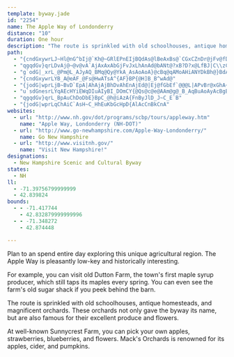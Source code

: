 ```yaml
---
template: byway.jade
id: "2254"
name: The Apple Way of Londonderry
distance: "10"
duration: One hour
description: "The route is sprinkled with old schoolhouses, antique homesteads, and magnificent orchards. These orchards not only gave the byway its name, but are also famous for their excellent produce and flowers."
path: 
  - "{cndGxywrLJ~Hl@nG^bIj@`Kh@~GRlEPnEIjBQdAs@lBeAxBs@`CGxCZnDr@jFv@fDfBtCdANdAz@zB|A|BpCpA~ClAbC"
  - "qgqdGv}qrLDvAj@~@v@vA`AjAxAxAbGjFvJxLhAnAd@bANt@?xB?D?x@LfBJ|C\\zC`@|Bl@~AjAdAn@d@TRX~@^dBh@`Bh@n@Zl@NPnBxBtBdCxBlBhCxBhA`A`@h@Nr@D~@HdDBjED~HHlADd@IxA_@~BItA?zCHrCTxDX`ENrBRzDXlGNpENlC@~@\\dB"
  - "g`odG|_xrL_@Pm@L_AJyAQ_BMq@Qy@YkA_AsAoAoA}@cBq@qAMoAHiANYDkBh@}BdAuCrA{Bn@_AN]Dg@ISOu@QyAi@{BuAoC_BiAo@]UkA_@kAi@yAs@e@UM_AQyBYuD_@uG_@uESiDO}BGk@g@eCq@}Dg@kCUiAOqAA}B?iBDeANeDNsBRqACeAMw@WwBs@yCc@mBOk@e@kBQ}@Yq@m@o@eAcAyCyCwAqAgCiCeDuDiCsCUU_Ao@aA_Aw@u@e@o@A?Gm@We@]s@"
  - "{cndGxywrLYB_A@eAF_@Fs@HwATsA^{AF}BP{@H]B_B^wAd@"
  - "{jodG|wprLjB~BvD`EpA|AhAjAjBhDvAhEnAjEd@|Ej@fGbEf`@@@L|APvBr@xGhA~KdAnKr@rHhAdKl@zFRbCXhAJx@\\~Bn@`Cv@nD|@nDdAnCBBz@tBLTZl@hAnBnAdBvDpFnMlROJe@n@QN]AaAWs@AuAN}@NuAJqCXcCTs@HuBRkBDeBU_Bs@eAYmBO"
  - "u`sdGnesrLYqAEcHYiEWqDIuAIyBI_DOmCY{@Qs@c@e@AAm@g@_B_AqBuAoAyAcBgBuAi@eCMwCWgC]_Bo@}ByCuBqC_AeAu@s@c@e@iByAwC_Dj@k@d@s@^eAd@cBf@oBj@aAZg@xBeB|D_D~HkFdBmB~CuBxBoBtCqE~B}ExBoEnA{Dv@eD\\_CjLpJ|CxCjB~AnBdBtLnKhBtAnC|B~BhBx@f@jBb@dMdDnGbBrE~@nD~@~C`AhEfBhD~CpBtBnCzChCrB"
  - "qgqdGv}qrL_BpAuChDoDbE}BpC_@h@iAzA{FnByJlD_J~C_E`B"
  - "{jodG|wprLqChAiC`AsH~C_HhEuKbGcHpD{AlAcCnBkCnA"
websites: 
  - url: "http://www.nh.gov/dot/programs/scbp/tours/appleway.htm"
    name: "Apple Way, Londonderry (NH-DOT)"
  - url: "http://www.go-newhampshire.com/Apple-Way-Londonderry/"
    name: Go New Hampshire
  - url: "http://www.visitnh.gov/"
    name: "Visit New Hampshire!"
designations: 
  - New Hampshire Scenic and Cultural Byway
states: 
  - NH
ll: 
  - -71.39756799999999
  - 42.839824
bounds: 
  - - -71.417744
    - 42.832879999999996
  - - -71.348272
    - 42.874448

---
```


Plan to an spend entire day exploring this unique agricultural region. The Apple Way is pleasantly low-key and historically interesting.

For example, you can visit old Dutton Farm, the town's first
maple syrup producer, which still taps its maples every spring. You can even see the farm's old sugar shack if you peek behind the barn.

The route is sprinkled with old schoolhouses, antique
homesteads, and magnificent orchards. These orchards not only gave the byway its name, but are also famous for their excellent produce and flowers.

At well-known Sunnycrest Farm, you can pick your own apples, strawberries, blueberries, and flowers. Mack's Orchards is renowned for its apples, cider, and pumpkins.
